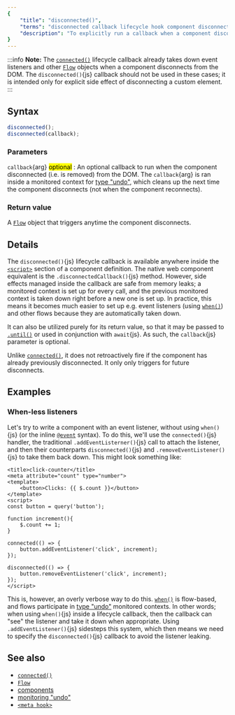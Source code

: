 ```yaml
---
{
	"title": "disconnected()",
	"terms": "disconnected callback lifecycle hook component disconnects destroy unmount",
	"description": "To explicitly run a callback when a component disconnects from the DOM, use the `disconnected()`{js} lifecycle callback."
}
---
```


:::info
**Note:** The [`connected()`](/docs/components/connected/) lifecycle callback already takes down event listeners and other [`Flow`](/docs/flow/) objects when a component disconnects from the DOM. The `disconnected()`{js} callback should not be used in these cases; it is intended only for explicit side effect of disconnecting a custom element.
:::

## Syntax

```js
disconnected();
disconnected(callback);
```

### Parameters

`callback`{arg} <mark>optional</mark>
: An optional callback to run when the component disconnected (i.e. is removed) from the DOM. The `callback`{arg} is ran inside a monitored context for [type "undo"](/docs/monitor/undo/), which cleans up the next time the component disconnects (not when the component reconnects).

### Return value

A [`Flow`](/docs/flow/) object that triggers anytime the component disconnects.

## Details

The `disconnected()`{js} lifecycle callback is available anywhere inside the [`<script>`](/docs/components/script/) section of a component definition. The native web component equivalent is the `.disconnectedCallback()`{js} method. However, side effects managed inside the callback are safe from memory leaks; a monitored context is set up for every call, and the previous monitored context is taken down right before a new one is set up. In practice, this means it becomes much easier to set up e.g. event listeners (using [`when()`](/docs/when/)) and other flows because they are automatically taken down.

It can also be utilized purely for its return value, so that it may be passed to [`.until()`](/docs/flow/until/) or used in conjunction with `await`{js}. As such, the `callback`{js} parameter is optional.

Unlike [`connected()`](/docs/components/connected/), it does not retroactively fire if the component has already previously disconnected. It only only triggers for future disconnects.

## Examples

### When-less listeners

Let's try to write a component with an event listener, without using `when()`{js} (or the inline [`@event`](/docs/components/template/events/) syntax). To do this, we'll use the `connected()`{js} handler, the traditional `.addEventListerner()`{js} call to attach the listener, and then their counterparts `disconnected()`{js} and `.removeEventListener()`{js} to take them back down. This might look something like:

```yz
<title>click-counter</title>
<meta attribute="count" type="number">
<template>
	<button>Clicks: {{ $.count }}</button>
</template>
<script>
const button = query('button');

function increment(){
	$.count += 1;
}

connected(() => {
	button.addEventListener('click', increment);
});

disconnected(() => {
	button.removeEventListener('click', increment);
});
</script>
```

This is, however, an overly verbose way to do this. [`when()`](/docs/when/) is flow-based, and flows participate in [type "undo"](/docs/monitor/undo/) monitored contexts. In other words; when using `when()`{js} inside a lifecycle callback, then the callback can "see" the listener and take it down when appropriate. Using `.addEventListener()`{js} sidesteps this system, which then means we need to specify the `disconnected()`{js} callback to avoid the listener leaking.

## See also

- [`connected()`](/docs/components/connected/)
- [`Flow`](/docs/flow/)
- [components](/docs/components/)
- [monitoring "undo"](/docs/monitor/undo/)
- [`<meta hook>`](/docs/components/meta/hook/)
